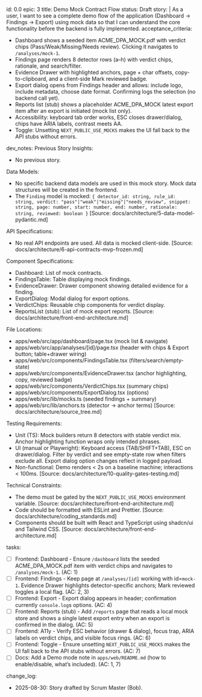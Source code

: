 id: 0.0
epic: 3
title: Demo Mock Contract Flow
status: Draft
story: |
  As a user, I want to see a complete demo flow of the application (Dashboard -> Findings -> Export) using mock data so that I can understand the core functionality before the backend is fully implemented.
acceptance_criteria:
  - Dashboard shows a seeded item ACME_DPA_MOCK.pdf with verdict chips (Pass/Weak/Missing/Needs review). Clicking it navigates to `/analyses/mock-1`.
  - Findings page renders 8 detector rows (a–h) with verdict chips, rationale, and search/filter.
  - Evidence Drawer with highlighted anchors, page + char offsets, copy-to-clipboard, and a client-side Mark reviewed badge.
  - Export dialog opens from Findings header and allows: include logo, include metadata, choose date format. Confirming logs the selection (no backend call yet).
  - Reports list (stub) shows a placeholder ACME_DPA_MOCK latest export item after an export is initiated (mock list only).
  - Accessibility: keyboard tab order works, ESC closes drawer/dialog, chips have ARIA labels, contrast meets AA.
  - Toggle: Unsetting `NEXT_PUBLIC_USE_MOCKS` makes the UI fall back to the API stubs without errors.

dev_notes:
  Previous Story Insights:
  - No previous story.

  Data Models:
  - No specific backend data models are used in this mock story. Mock data structures will be created in the frontend.
  - The `Finding` model is mocked: `{ detector_id: string, rule_id: string, verdict: "pass"|"weak"|"missing"|"needs_review", snippet: string, page: number, start: number, end: number, rationale: string, reviewed: boolean }` [Source: docs/architecture/5-data-model-pydantic.md]

  API Specifications:
  - No real API endpoints are used. All data is mocked client-side. [Source: docs/architecture/6-api-contracts-mvp-frozen.md]

  Component Specifications:
  - Dashboard: List of mock contracts.
  - FindingsTable: Table displaying mock findings.
  - EvidenceDrawer: Drawer component showing detailed evidence for a finding.
  - ExportDialog: Modal dialog for export options.
  - VerdictChips: Reusable chip components for verdict display.
  - ReportsList (stub): List of mock export reports.
  [Source: docs/architecture/front-end-architecture.md]

  File Locations:
  - apps/web/src/app/dashboard/page.tsx (mock list & navigate)
  - apps/web/src/app/analyses/[id]/page.tsx (header with chips & Export button; table+drawer wiring)
  - apps/web/src/components/FindingsTable.tsx (filters/search/empty-state)
  - apps/web/src/components/EvidenceDrawer.tsx (anchor highlighting, copy, reviewed badge)
  - apps/web/src/components/VerdictChips.tsx (summary chips)
  - apps/web/src/components/ExportDialog.tsx (options)
  - apps/web/src/lib/mocks.ts (seeded findings + summary)
  - apps/web/src/lib/anchors.ts (detector -> anchor terms)
  [Source: docs/architecture/source_tree.md]

  Testing Requirements:
  - Unit (TS): Mock builders return 8 detectors with stable verdict mix. Anchor highlighting function wraps only intended phrases.
  - UI (manual or Playwright): Keyboard access (TAB/SHIFT+TAB), ESC on drawer/dialog. Filter by verdict and see empty-state row when filters exclude all. Export dialog option changes reflect in logged payload.
  - Non-functional: Demo renders < 2s on a baseline machine; interactions < 100ms.
  [Source: docs/architecture/10-quality-gates-testing.md]

  Technical Constraints:
  - The demo must be gated by the `NEXT_PUBLIC_USE_MOCKS` environment variable. [Source: docs/architecture/front-end-architecture.md]
  - Code should be formatted with ESLint and Prettier. [Source: docs/architecture/coding_standards.md]
  - Components should be built with React and TypeScript using shadcn/ui and Tailwind CSS. [Source: docs/architecture/front-end-architecture.md]

tasks:
  - [ ] Frontend: Dashboard - Ensure `/dashboard` lists the seeded ACME_DPA_MOCK.pdf item with verdict chips and navigates to `/analyses/mock-1`. (AC: 1)
  - [ ] Frontend: Findings - Keep page at `/analyses/[id]` working with id=`mock-1`. Evidence Drawer highlights detector-specific anchors; Mark reviewed toggles a local flag. (AC: 2, 3)
  - [ ] Frontend: Export - Export dialog appears in header; confirmation currently `console.log`s options. (AC: 4)
  - [ ] Frontend: Reports (stub) - Add `/reports` page that reads a local mock store and shows a single latest export entry when an export is confirmed in the dialog. (AC: 5)
  - [ ] Frontend: A11y - Verify ESC behavior (drawer & dialog), focus trap, ARIA labels on verdict chips, and visible focus rings. (AC: 6)
  - [ ] Frontend: Toggle - Ensure unsetting `NEXT_PUBLIC_USE_MOCKS` makes the UI fall back to the API stubs without errors. (AC: 7)
  - [ ] Docs: Add a Demo mode note in `apps/web/README.md` (how to enable/disable, what’s included). (AC: 1, 7)

change_log:
  - 2025-08-30: Story drafted by Scrum Master (Bob).